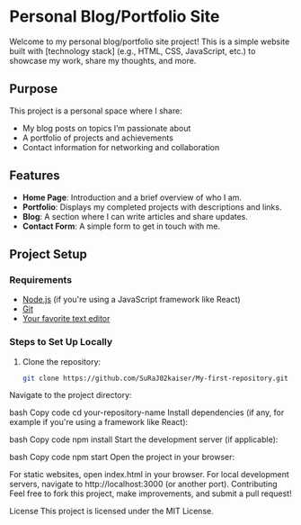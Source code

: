 # Personal Blog/Portfolio Site

Welcome to my personal blog/portfolio site project! This is a simple website built with [technology stack] (e.g., HTML, CSS, JavaScript, etc.) to showcase my work, share my thoughts, and more.

## Purpose

This project is a personal space where I share:
- My blog posts on topics I’m passionate about
- A portfolio of projects and achievements
- Contact information for networking and collaboration

## Features

- **Home Page**: Introduction and a brief overview of who I am.
- **Portfolio**: Displays my completed projects with descriptions and links.
- **Blog**: A section where I can write articles and share updates.
- **Contact Form**: A simple form to get in touch with me.

## Project Setup

### Requirements
- [Node.js](https://nodejs.org/en/) (if you're using a JavaScript framework like React)
- [Git](https://git-scm.com/)
- [Your favorite text editor](https://code.visualstudio.com/)

### Steps to Set Up Locally

1. Clone the repository:
   ```bash
   git clone https://github.com/SuRaJ02kaiser/My-first-repository.git
Navigate to the project directory:

bash
Copy code
cd your-repository-name
Install dependencies (if any, for example if you're using a framework like React):

bash
Copy code
npm install
Start the development server (if applicable):

bash
Copy code
npm start
Open the project in your browser:

For static websites, open index.html in your browser.
For local development servers, navigate to http://localhost:3000 (or another port).
Contributing
Feel free to fork this project, make improvements, and submit a pull request!

License
This project is licensed under the MIT License.



